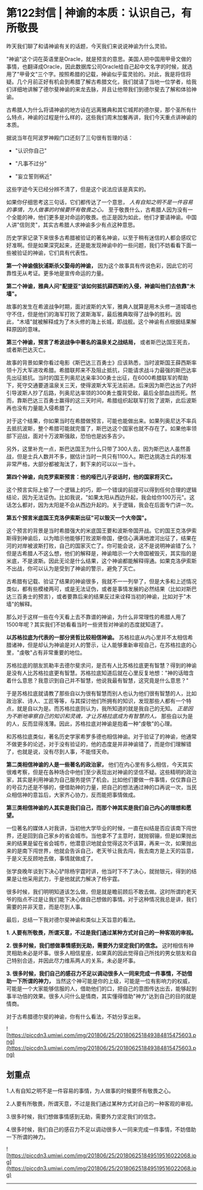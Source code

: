 # 第122封信 | 神谕的本质：认识自己，有所敬畏

昨天我们聊了和请神谕有关的话题，今天我们来说说神谕为什么灵验。

"神谕"这个词在英语里是Oracle，就是预言的意思。美国人把中国用甲骨文做的事情，也翻译成Oracle，因此数据库公司Oracle给自己起中文名字的时候，就选用了"甲骨文"三个字。按照希腊的记载，神谕似乎蛮灵验的。对此，我是将信将疑。几个月前正好有机会到希腊了解古希腊文化，我们就请了当地一位学者，给我们详细地讲解了德尔斐神谕的来龙去脉，并且让他带我们到德尔斐去了解和体验神谕。

古希腊人为什么将请神谕的地方设在远离雅典和其它城邦的德尔斐，那个圣所有什么特点，神谕的过程是什么样的，这些我们周末加餐再讲，我们今天重点讲神谕的本质。

据说当年在阿波罗神殿门口还刻了三句很有哲理的话：

* "认识你自己"

* "凡事不过分"

* "妄立誓则祸近"

这些字迹今天已经分辨不清了，但是这个说法应该是真实的。

如果你仔细思考这三句话，它们都传达了一个意思， *人有自知之明不是一件容易的事情，为人做事的时候要怀有敬畏之心。* 至于敬畏什么，古希腊人因为没有一个全能的神，他们更多是对命运的敬畏。也正是因为如此，他们才要请神谕。中国人讲"信则灵"，其实古希腊人求神谕多少有点这种意思。

历史学家记录下来很多古希腊被验证的著名神谕，以至于稍有迷信的人都会感叹它好准啊。但是如果深究起来，还是能发现神谕中的一些问题，我们不妨看看下面一些被验证的神谕，它们具有代表性。

 **第一个神谕俄狄浦斯杀父娶母的神谕，** 因为这个故事具有传说色彩，因此它的可靠性无从考证。更多地是宣传命运的力量。

 **第二个神谕，雅典人问"配提亚"该如何抵抗薛西斯的入侵，神谕叫他们去依靠"木墙"。**

故事的发生在希波战争时期，面对波斯的大军，雅典人就算是用木头修一道城墙也守不住，但是他们的海军打败了波斯海军，最后雅典取得了战争的胜利。因此，"木墙"就被解释成为了木头修的海上长城，即战舰。这个神谕有点根据结果解释原因的意味。

 **第三个神谕，预言了希波战争中著名的温泉关之战结局，** 或者斯巴达国王死去，或者斯巴达灭亡。

故事的背景如果你看过电影《斯巴达三百勇士》应该熟悉，当时波斯国王薛西斯率领十万大军进攻希腊。希腊联邦来不及阻止抵抗，只能请求战斗力最强的斯巴达率先出征抵抗。当时的国王列奥尼达亲率300勇士出征，在6000希腊联军的帮助下，死守交通要道温泉关三天，使得波斯大军无法前进。后来因为斯巴达出了内奸引导波斯人抄了后路，列奥尼达率领的300勇士腹背受敌，最后全部血战而死。然而，靠斯巴达三百勇士赢得的这三天时间，希腊组织起联军打败了波斯，此后波斯再也没有力量能入侵希腊了。

对于这个结果，你如果当时在希腊做预言，可能也能做出来。如果列奥尼达不率兵去抵抗波斯，整个希腊可能就完蛋了，斯巴达这个国家也就不存在了。如果他率领部下迎战，面对十万波斯强敌，恐怕也是凶多吉少。

另外，这里补充一点，斯巴达国王为什么只带了300人去，因为斯巴达人虽然善战，但是士兵人数并不多，据估计当时一共只有1100人。斯巴达挑选士兵的标准非常严格，大部分都被淘汰了，剩下来的可以以一当十。

 **第四个神谕，向克罗索斯预言：他的哑巴儿子说话时，他的国家将灭亡。**

这个预言实际上偷了一个逻辑上的巧，即一个错误的前提可以得到任何合理的逻辑结论，因为无法证伪。比如我说，"如果太阳从西边升起，我会给你100万元"。这话怎么都对，因为太阳是不会从西边升起的。关于逻辑，我会在后面专门讲一次。

 **第五个预言米底国王克洛伊索斯出征"可以毁灭一个大帝国"。**

这个预言的背景是当时希腊强大的米底国王要和波斯帝国开战。它的国王克洛伊索斯得到神谕后，以为暗示他能够打败波斯帝国，便信心满满地渡河出征了，结果在河的对岸被波斯打败，自己的国家灭亡了。你可能会说，这不是说明神谕错了么？但是古希腊人不这么想，他们的解释是，神谕暗示一个大帝国被毁灭，其实指的是米底，不是波斯。因此无论是什么结果，这个神谕都能解释得通。如果克洛伊索斯不出战，你可以认为是受到了神谕的警示，避免了灭亡。

古希腊有记载、验证了结果的神谕很多，我就不一一列举了，但是大多和上述情况类似，都有些模棱两可，或是无法证伪，或者是事情发展的必然结果（比如对斯巴达三百勇士的预言），或者要靠后来的结果反过来诠释当初的神谕，比如对于"木墙"的解释。

那么对于这样一些在今天看上去不靠谱的神谕，为什么非常理性的希腊人用了1500年呢？其实我们不妨看看当时一些贤哲对神谕的态度就知道了。

 **以苏格拉底为代表的一部分贤哲比较相信神谕。** 苏格拉底从内心里并不太相信希腊诸神，但是却认为神谕是对人的警示，让人能够重新审视自己，在苏格拉底的心里，"虔敬"占有非常重要的地位。

苏格拉底的朋友凯勒丰去德尔斐求问，是否有人比苏格拉底更有智慧？得到的神谕是没有人比苏格拉底更有智慧。苏格拉底知道后就在心里反复地想："神的话暗含着什么意思？我意识到自己并不智慧，他说我最有智慧，这究竟是什么意思？"

于是苏格拉底就请教了那些自以为很有智慧而别人也认为他们很有智慧的人，比如政治家、诗人、工匠等等，与其探讨他们所拥有的知识，发现那些人都有一个特点，就是自以为是。而苏格拉底则认为，我所知道的就是我自己的无知。 *正是因为不断地审察自己的知识和灵魂，才让苏格拉底成为有智慧的人。* 那些自以为是的人，反而显得浅薄。因此，苏格拉底对神谕是抱着一种"虔敬"的心理。

和苏格拉底类似，著名历史学家希罗多德也相信神谕。对于验证了的神谕，他通常不做更多的论述，对于没有验证的，他的态度是并非神谕错了，而是你们理解错了，也就是说，没有尽到人事，不能怪天命。

 **第二类相信神谕的人是一些著名的政治家，** 他们在内心里有多么相信，今天其实很难考察，但是在各种场合中他们至少表现出对神谕的坚信不疑。这些精明的政治家，其实是利用神谕为自己服务提供了机会。比如他们要做一件事情，仅仅靠自己的号召力还是不够的，便借助神的力量，把自己的想法通过神的口再说一次，当民众相信神的意旨后，大家齐心协力，反而能把事情做成。

 **第三类相信神谕的人其实是我们自己，而那个神其实是我们自己内心的理想和愿望。**

一位著名的媒体人对我讲，当初他大学毕业的时候，一直在纠结是否应该南下闯世界，还是回到自己家乡的省会城市。当他拿不了主意时，就抛钢镚，但是如果抛出来的结果是留在省会城市，他潜意识地就会觉得这次不该算，再来一次，如果抛出来的是南下闯世界，他就会告诉自己，老天爷让我去闯，我去南方是上天的旨意，于是义无反顾地去做，事情就做成了。

张学良晚年谈到下决心铲除杨宇霆时讲，他当时下不了决心，就抛银元，得到的结果是让他采用武力，于是他就武力解决了杨宇霆。

很多时候，我们明明知道该怎么做，但是就是瞻前顾后不敢去做。这时所谓的老天爷的指点不过是让我们能下决心做自己想做的事情。对于这种情况我总是讲，我们需要的并非天意，而是尽到人事。

最后，总结一下我对德尔斐神谕和类似上天旨意的看法。

 **1. 人要有所敬畏，所谓天意，不过是我们通过某种方式对自己的一种客观的审视。**

 **2. 很多时候，我们想做事情感到无助，需要外力坚定我们的信念。** 这时相信有神灵相助未必是坏事。很多人相信星座，如果真的因此觉得自己所找的男女朋友和自己特别合适，并因此尽力维系两人的关系，未必是坏事。

 **3. 很多时候，我们自己的感召力不足以调动很多人一同来完成一件事情，不妨借助一下所谓的神力，** 当然这个神可能是你的上级，可能是一位有影响力的权威，可能是一个大家能够信服的人，借助他们的口，把自己的意图传达出去，能够起到事半功倍的效果。很多人问什么是情商，其实懂得借助"神力"达到自己的目的就是情商。

对于古希腊德尔斐的神谕，你有什么看法，不妨分享出来。

![https://piccdn3.umiwi.com/img/201806/25/201806251849384815475603.png](https://piccdn3.umiwi.com/img/201806/25/201806251849384815475603.png)

## 划重点

1.人有自知之明不是一件容易的事情，为人做事的时候要怀有敬畏之心。

2.人要有所敬畏，所谓天意，不过是我们通过某种方式对自己的一种客观的审视。

3.很多时候，我们想做事情感到无助，需要外力坚定我们的信念。

4.很多时候，我们自己的感召力不足以调动很多人一同来完成一件事情，不妨借助一下所谓的神力。

![https://piccdn3.umiwi.com/img/201806/25/201806251849519516022068.jpg](https://piccdn3.umiwi.com/img/201806/25/201806251849519516022068.jpg)

---
